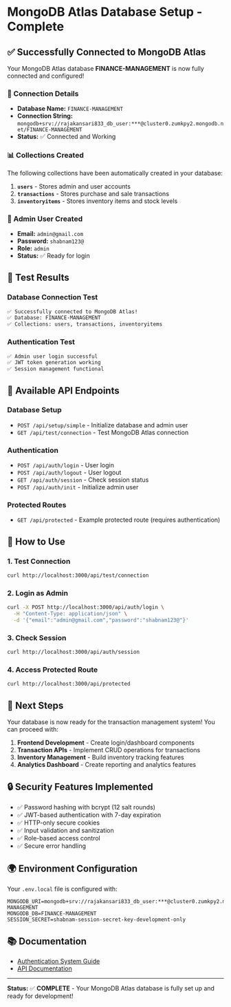 # MongoDB Atlas Database Setup - Complete

## ✅ Successfully Connected to MongoDB Atlas

Your MongoDB Atlas database **FINANCE-MANAGEMENT** is now fully connected and configured!

### 🔗 Connection Details
- **Database Name:** `FINANCE-MANAGEMENT`
- **Connection String:** `mongodb+srv://rajakansari833_db_user:***@cluster0.zumkpy2.mongodb.net/FINANCE-MANAGEMENT`
- **Status:** ✅ Connected and Working

### 📊 Collections Created
The following collections have been automatically created in your database:

1. **`users`** - Stores admin and user accounts
2. **`transactions`** - Stores purchase and sale transactions  
3. **`inventoryitems`** - Stores inventory items and stock levels

### 👤 Admin User Created
- **Email:** `admin@gmail.com`
- **Password:** `shabnam123@`
- **Role:** `admin`
- **Status:** ✅ Ready for login

## 🧪 Test Results

### Database Connection Test
```bash
✅ Successfully connected to MongoDB Atlas!
✅ Database: FINANCE-MANAGEMENT
✅ Collections: users, transactions, inventoryitems
```

### Authentication Test
```bash
✅ Admin user login successful
✅ JWT token generation working
✅ Session management functional
```

## 🚀 Available API Endpoints

### Database Setup
- `POST /api/setup/simple` - Initialize database and admin user
- `GET /api/test/connection` - Test MongoDB Atlas connection

### Authentication
- `POST /api/auth/login` - User login
- `POST /api/auth/logout` - User logout  
- `GET /api/auth/session` - Check session status
- `POST /api/auth/init` - Initialize admin user

### Protected Routes
- `GET /api/protected` - Example protected route (requires authentication)

## 🔧 How to Use

### 1. Test Connection
```bash
curl http://localhost:3000/api/test/connection
```

### 2. Login as Admin
```bash
curl -X POST http://localhost:3000/api/auth/login \
  -H "Content-Type: application/json" \
  -d '{"email":"admin@gmail.com","password":"shabnam123@"}'
```

### 3. Check Session
```bash
curl http://localhost:3000/api/auth/session
```

### 4. Access Protected Route
```bash
curl http://localhost:3000/api/protected
```

## 📝 Next Steps

Your database is now ready for the transaction management system! You can proceed with:

1. **Frontend Development** - Create login/dashboard components
2. **Transaction APIs** - Implement CRUD operations for transactions
3. **Inventory Management** - Build inventory tracking features
4. **Analytics Dashboard** - Create reporting and analytics features

## 🔒 Security Features Implemented

- ✅ Password hashing with bcrypt (12 salt rounds)
- ✅ JWT-based authentication with 7-day expiration
- ✅ HTTP-only secure cookies
- ✅ Input validation and sanitization
- ✅ Role-based access control
- ✅ Secure error handling

## 🌍 Environment Configuration

Your `.env.local` file is configured with:
```env
MONGODB_URI=mongodb+srv://rajakansari833_db_user:***@cluster0.zumkpy2.mongodb.net/FINANCE-MANAGEMENT
MONGODB_DB=FINANCE-MANAGEMENT
SESSION_SECRET=shabnam-session-secret-key-development-only
```

## 📚 Documentation

- [Authentication System Guide](./authentication.md)
- [API Documentation](../README.md)

---

**Status:** ✅ **COMPLETE** - Your MongoDB Atlas database is fully set up and ready for development!